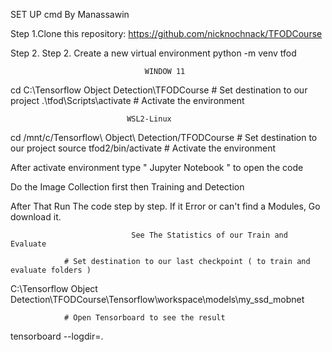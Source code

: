 SET UP cmd By Manassawin

Step 1.Clone this repository: https://github.com/nicknochnack/TFODCourse

Step 2. Step 2. Create a new virtual environment
             python -m venv tfod


                                  WINDOW 11

cd C:\Tensorflow Object Detection\TFODCourse    # Set destination to our project
.\tfod\Scripts\activate                                              # Activate the environment


                              WSL2-Linux

cd /mnt/c/Tensorflow\ Object\ Detection/TFODCourse              # Set destination to our project
source tfod2/bin/activate                                                              # Activate the environment


After activate environment  type " Jupyter Notebook " to open the code

Do the Image Collection first then Training and Detection

After That Run The code step by step. If it Error or can't find a Modules, Go download it.

                               See The Statistics of our Train and Evaluate

                # Set destination to our last checkpoint ( to train and evaluate folders )
C:\Tensorflow Object Detection\TFODCourse\Tensorflow\workspace\models\my_ssd_mobnet

                # Open Tensorboard to see the result
tensorboard --logdir=.                                                                                                           
